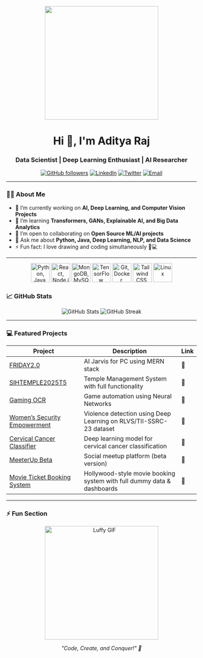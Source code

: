 <p align="center">
  <img src="https://media.giphy.com/media/3o7aD2saalBwwftBIY/giphy.gif" width="300"/>
</p>

<h1 align="center">Hi 👋, I'm Aditya Raj</h1>
<h3 align="center">Data Scientist | Deep Learning Enthusiast | AI Researcher</h3>

<p align="center">
  <a href="https://github.com/rj-adity"><img src="https://img.shields.io/github/followers/rj-adity?label=Follow&style=social" alt="GitHub followers"></a>
  <a href="https://www.linkedin.com/in/rj-adity/"><img src="https://img.shields.io/badge/LinkedIn-Aditya-blue?style=flat-square&logo=linkedin" alt="LinkedIn"></a>
  <a href="https://twitter.com/your_handle"><img src="https://img.shields.io/twitter/follow/your_handle?style=social" alt="Twitter"></a>
  <a href="mailto:aditya2003.ar@gmail.com"><img src="https://img.shields.io/badge/Email-Contact-red?style=flat-square&logo=gmail" alt="Email"></a>
</p>

---

### 👨‍💻 About Me
- 🔭 I’m currently working on **AI, Deep Learning, and Computer Vision Projects**  
- 🌱 I’m learning **Transformers, GANs, Explainable AI, and Big Data Analytics**  
- 👯 I’m open to collaborating on **Open Source ML/AI projects**  
- 💬 Ask me about **Python, Java, Deep Learning, NLP, and Data Science**  
- ⚡ Fun fact: I love drawing and coding simultaneously 🎨💻  

---

<p align="center">
  <!-- Programming Languages -->
  <img src="https://skillicons.dev/icons?i=python,java,cpp,js" width="50px" title="Python, Java, C++, JS"/>

  <!-- Web Development -->
  <img src="https://skillicons.dev/icons?i=react,nodejs,html,css" width="50px" title="React, Node.js, HTML, CSS"/>

  <!-- Databases -->
  <img src="https://skillicons.dev/icons?i=mongodb,mysql" width="50px" title="MongoDB, MySQL"/>

  <!-- AI & Deep Learning -->
  <img src="https://skillicons.dev/icons?i=tensorflow,keras,pytorch,opencv" width="50px" title="TensorFlow, Keras, PyTorch, OpenCV"/>

  <!-- Tools & DevOps -->
  <img src="https://skillicons.dev/icons?i=git,docker,github" width="50px" title="Git, Docker, GitHub"/>

  <!-- UI/Design -->
  <img src="https://skillicons.dev/icons?i=tailwind,figma,chartjs" width="50px" title="Tailwind CSS, Figma, Chart.js"/>

  <!-- OS -->
  <img src="https://skillicons.dev/icons?i=linux" width="50px" title="Linux"/>
</p>



### 📈 GitHub Stats
<p align="center">
  <img src="https://github-readme-stats.vercel.app/api?username=rj-adity&show_icons=true&theme=radical" alt="GitHub Stats" />
  <img src="https://github-readme-streak-stats.herokuapp.com/?user=rj-adity&theme=radical" alt="GitHub Streak" />
</p>

---

### 💻 Featured Projects
| Project | Description | Link |
|---------|-------------|------|
| [FRIDAY2.0](https://github.com/rj-adity/FRIDAY2.0) | AI Jarvis for PC using MERN stack | 🔗 |
| [SIHTEMPLE2025T5](https://github.com/rj-adity/SIHTEMPLE2025T5) | Temple Management System with full functionality | 🔗 |
| [Gaming OCR](https://github.com/rj-adity/Gaming-OCR) | Game automation using Neural Networks | 🔗 |
| [Women’s Security Empowerment](https://github.com/rj-adity/Women-Security-Empowerment) | Violence detection using Deep Learning on RLVS/TII-SSRC-23 dataset | 🔗 |
| [Cervical Cancer Classifier](https://github.com/rj-adity/Cervical-Cancer-Classifier) | Deep learning model for cervical cancer classification | 🔗 |
| [MeeterUp Beta](https://github.com/rj-adity/meeterup_beta) | Social meetup platform (beta version) | 🔗 |
| [Movie Ticket Booking System](https://github.com/rj-adity/Movie-Ticket-Booking) | Hollywood-style movie booking system with full dummy data & dashboards | 🔗 |


---

### ⚡ Fun Section

<p align="center">
  <img src="https://media.giphy.com/media/3o7aD4pGgqF0pL7vsc/giphy.gif" width="300" alt="Luffy GIF"/>
</p>

<p align="center">
  <i>"Code, Create, and Conquer!" 🚀</i>
</p>
